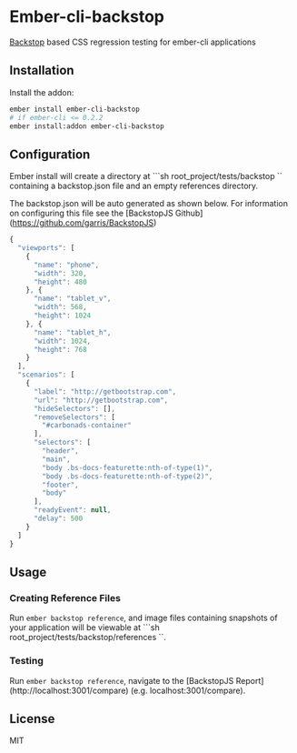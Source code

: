 Ember-cli-backstop
=========

[Backstop](http://garris.github.io/BackstopJS/) based CSS regression testing for ember-cli applications

## Installation

Install the addon:
```sh
ember install ember-cli-backstop
# if ember-cli <= 0.2.2
ember install:addon ember-cli-backstop
```
## Configuration
Ember install will create a directory at ```sh root_project/tests/backstop `` containing a backstop.json file and an empty references directory.

The backstop.json will be auto generated as shown below. For information on configuring this file see the [BackstopJS Github] (https://github.com/garris/BackstopJS)

```js
{
  "viewports": [
    {
      "name": "phone",
      "width": 320,
      "height": 480
    }, {
      "name": "tablet_v",
      "width": 568,
      "height": 1024
    }, {
      "name": "tablet_h",
      "width": 1024,
      "height": 768
    }
  ],
  "scenarios": [
    {
      "label": "http://getbootstrap.com",
      "url": "http://getbootstrap.com",
      "hideSelectors": [],
      "removeSelectors": [
        "#carbonads-container"
      ],
      "selectors": [
        "header",
        "main",
        "body .bs-docs-featurette:nth-of-type(1)",
        "body .bs-docs-featurette:nth-of-type(2)",
        "footer",
        "body"
      ],
      "readyEvent": null,
      "delay": 500
    }
  ]
}
```

## Usage

### Creating Reference Files

Run `ember backstop reference`, and image files containing snapshots of your application will be viewable at ```sh root_project/tests/backstop/references ``.

### Testing

Run `ember backstop reference`, navigate to the [BackstopJS Report] (http://localhost:3001/compare) (e.g. localhost:3001/compare).

## License

MIT

